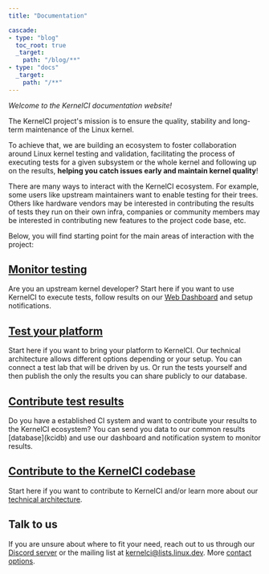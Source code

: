```yaml
---
title: "Documentation"

cascade:
- type: "blog"
  toc_root: true
  _target:
    path: "/blog/**"
- type: "docs"
  _target:
    path: "/**"
---
```


*Welcome to the KernelCI documentation website!*

The KernelCI project's mission is to ensure the quality, stability and long-term maintenance of the Linux kernel.

To achieve that, we are building an ecosystem to foster collaboration around Linux kernel testing and validation, facilitating the process of executing tests for a given subsystem or the whole kernel and following up on the results, **helping you catch issues early and maintain kernel quality**!

There are many ways to interact with the KernelCI ecosystem. For example, some users like upstream maintainers want to enable testing for their trees. Others like hardware vendors may be interested in contributing the results of tests they run on their own infra, companies or community members may be interested in contributing new features to the project code base, etc.

Below, you will find starting point for the main areas of interaction with the project:

<div class="container border border-primary rounded p-2">
  <h2 class="text-center">
    <a href="intro/monitor-tests">Monitor testing</a>
  </h2>
  <p class="text-center">Are you an upstream kernel developer? Start here if you want to use KernelCI to execute tests, follow results on our <a href="https://dashboard.kernelci.org">Web Dashboard</a> and setup notifications.</p>
</div>

<div class="container border border-primary rounded p-2 mt-3">
  <h2 class="text-center">
    <a href="intro/platform-testing">Test your platform</a>
  </h2>
  <p class="text-center">Start here if you want to bring your platform to KernelCI.
   Our technical architecture allows different options depending or your setup. You can connect a test lab that will be driven by us. Or run the tests yourself and then publish the only the results you can share publicly to our database.</p>
</div>

<div class="container border border-primary rounded p-2 mt-3">
  <h2 class="text-center">
    <a href="kcidb">Contribute test results</a>
  </h2>
  <p class="text-center">Do you have a established CI system and want to contribute your results to the KernelCI ecosystem? You can send you data to our common results [database](kcidb) and use our dashboard and notification system to monitor results.</p>
</div>


<div class="container border border-primary rounded p-2 mt-3">
  <h2 class="text-center">
    <a href="intro/architecture">Contribute to the KernelCI codebase</a>
  </h2>
  <p class="text-center">Start here if you want to contribute to KernelCI and/or learn
  more about our <a href="intro/architecture">technical architecture</a>.</p>
</div>

## Talk to us

If you are unsure about where to fit your need, reach out to us through our [Discord server](https://discord.gg/KWbrbWEyqb) or the mailing list at [kernelci@lists.linux.dev](mailto:kernelci@lists.linux.dev). More [contact options](https://kernelci.org/community-contact/).
